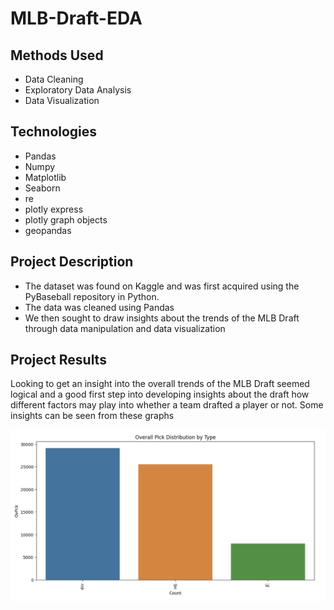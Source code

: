 # MLB-Draft-EDA

## Methods Used
+ Data Cleaning
+ Exploratory Data Analysis
+ Data Visualization

## Technologies
+ Pandas
+ Numpy
+ Matplotlib
+ Seaborn
+ re
+ plotly express
+ plotly graph objects
+ geopandas

## Project Description
+ The dataset was found on Kaggle and was first acquired using the PyBaseball repository in Python.
+ The data was cleaned using Pandas
+ We then sought to draw insights about the trends of the MLB Draft through data manipulation and data visualization

## Project Results

Looking to get an insight into the overall trends of the MLB Draft seemed logical and a good first step into developing insights about the draft how different factors may play into whether a team drafted a player or not. Some insights can be seen from these graphs

<p align = "center">
<img src = "images/PicksByType.png">
